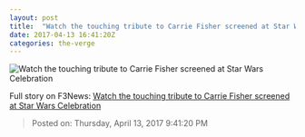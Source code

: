 ```yaml
---
layout: post
title:  "Watch the touching tribute to Carrie Fisher screened at Star Wars Celebration"
date: 2017-04-13 16:41:20Z
categories: the-verge
---
```


![Watch the touching tribute to Carrie Fisher screened at Star Wars Celebration](https://cdn0.vox-cdn.com/thumbor/D1WKA4nQjv7CXJNkPIJfToRJT68=/39x0:850x456/1600x900/cdn0.vox-cdn.com/uploads/chorus_image/image/54240299/img_3549.0.jpg)




Full story on F3News: [Watch the touching tribute to Carrie Fisher screened at Star Wars Celebration](http://www.f3nws.com/n/TtZ2BC)

> Posted on: Thursday, April 13, 2017 9:41:20 PM
